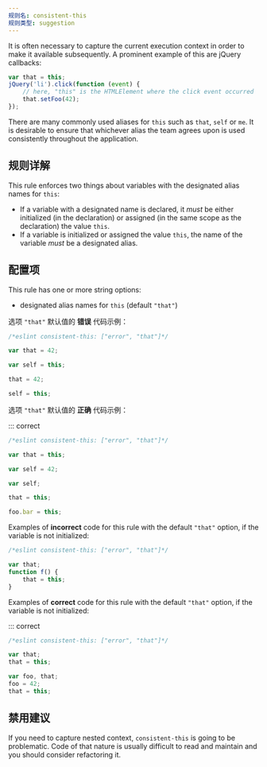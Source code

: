 ```yaml
---
规则名: consistent-this
规则类型: suggestion
---
```



It is often necessary to capture the current execution context in order to make it available subsequently. A prominent example of this are jQuery callbacks:

```js
var that = this;
jQuery('li').click(function (event) {
    // here, "this" is the HTMLElement where the click event occurred
    that.setFoo(42);
});
```

There are many commonly used aliases for `this` such as `that`, `self` or `me`. It is desirable to ensure that whichever alias the team agrees upon is used consistently throughout the application.

## 规则详解

This rule enforces two things about variables with the designated alias names for `this`:

* If a variable with a designated name is declared, it *must* be either initialized (in the declaration) or assigned (in the same scope as the declaration) the value `this`.
* If a variable is initialized or assigned the value `this`, the name of the variable *must* be a designated alias.

## 配置项

This rule has one or more string options:

* designated alias names for `this` (default `"that"`)

选项 `"that"`  默认值的 **错误** 代码示例：



```js
/*eslint consistent-this: ["error", "that"]*/

var that = 42;

var self = this;

that = 42;

self = this;
```

选项 `"that"` 默认值的 **正确** 代码示例：

::: correct

```js
/*eslint consistent-this: ["error", "that"]*/

var that = this;

var self = 42;

var self;

that = this;

foo.bar = this;
```

Examples of **incorrect** code for this rule with the default `"that"` option, if the variable is not initialized:



```js
/*eslint consistent-this: ["error", "that"]*/

var that;
function f() {
    that = this;
}
```

Examples of **correct** code for this rule with the default `"that"` option, if the variable is not initialized:

::: correct

```js
/*eslint consistent-this: ["error", "that"]*/

var that;
that = this;

var foo, that;
foo = 42;
that = this;
```

## 禁用建议

If you need to capture nested context, `consistent-this` is going to be problematic. Code of that nature is usually difficult to read and maintain and you should consider refactoring it.
